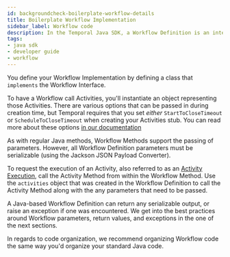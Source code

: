 ```yaml
---
id: backgroundcheck-boilerplate-workflow-details
title: Boilerplate Workflow Implementation
sidebar_label: Workflow code
description: In the Temporal Java SDK, a Workflow Definition is an interface and its implementation.
tags:
- java sdk
- developer guide
- workflow
---
```


<!-- DO NOT EDIT THIS FILE DIRECTLY.
THIS FILE IS GENERATED from https://github.com/temporalio/documentation-samples-java/blob/main/backgroundcheck/src/main/java/backgroundcheckboilerplate/BackgroundCheckBoilerplateWorkflowImpl.java. -->

You define your Workflow Implementation by defining a class that `implements` the
Workflow Interface.

To have a Workflow call Activities, you'll instantiate an object representing
those Activities. There are various options that can be passed in during creation
time, but Temporal requires that you set _either_ `StartToCloseTimeout` or `ScheduleToCloseTimeout`
when creating your Activities stub. You can read more about these options [in our documentation](/activities#start-to-close-timeout)

As with regular Java methods, Workflow Methods support the passing of parameters.
However, all Workflow Definition parameters must be serializable (using the Jackson JSON 
Payload Converter).

To request the execution of an Activity, also referred to as an [Activity Execution](/concepts/what-is-an-activity-execution), 
call the Activity Method from within the Workflow Method. Use the `activities`
object that was created in the Workflow Definition to call the Activity Method 
along with the any parameters that need to be passed. 

A Java-based Workflow Definition can return any serializable output, or raise an 
exception if one was encountered.
We get into the best practices around Workflow parameters, return values, and 
exceptions in the one of the next sections.

In regards to code organization, we recommend organizing Workflow code the same
way you'd organize your standard Java code. 
